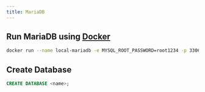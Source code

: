 ```yaml
---
title: MariaDB
---
```


## Run MariaDB using [Docker](Docker)

```bash
docker run --name local-mariadb -e MYSQL_ROOT_PASSWORD=root1234 -p 3306:3306 -d mariadb:10.4.8
```

## Create Database

```sql
CREATE DATABASE <name>;
```
